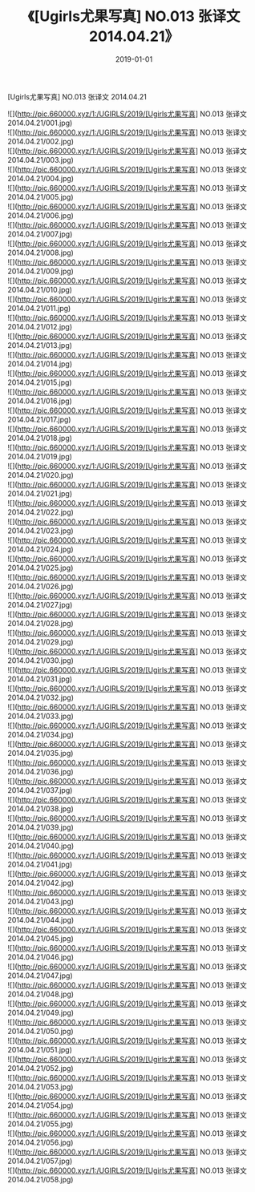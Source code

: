 ﻿---
layout: post
title:  《[Ugirls尤果写真] NO.013 张译文 2014.04.21》
date:   2019-01-01
img: http://pic.660000.xyz/1:/UGIRLS/2019/[Ugirls尤果写真] NO.013 张译文 2014.04.21/000.jpg
categories: [美女, 清纯, 唯美]
---

[Ugirls尤果写真] NO.013 张译文 2014.04.21

 ![](http://pic.660000.xyz/1:/UGIRLS/2019/[Ugirls尤果写真] NO.013 张译文 2014.04.21/001.jpg) <br>![](http://pic.660000.xyz/1:/UGIRLS/2019/[Ugirls尤果写真] NO.013 张译文 2014.04.21/002.jpg) <br>![](http://pic.660000.xyz/1:/UGIRLS/2019/[Ugirls尤果写真] NO.013 张译文 2014.04.21/003.jpg) <br>![](http://pic.660000.xyz/1:/UGIRLS/2019/[Ugirls尤果写真] NO.013 张译文 2014.04.21/004.jpg) <br>![](http://pic.660000.xyz/1:/UGIRLS/2019/[Ugirls尤果写真] NO.013 张译文 2014.04.21/005.jpg) <br>![](http://pic.660000.xyz/1:/UGIRLS/2019/[Ugirls尤果写真] NO.013 张译文 2014.04.21/006.jpg) <br>![](http://pic.660000.xyz/1:/UGIRLS/2019/[Ugirls尤果写真] NO.013 张译文 2014.04.21/007.jpg) <br>![](http://pic.660000.xyz/1:/UGIRLS/2019/[Ugirls尤果写真] NO.013 张译文 2014.04.21/008.jpg) <br>![](http://pic.660000.xyz/1:/UGIRLS/2019/[Ugirls尤果写真] NO.013 张译文 2014.04.21/009.jpg) <br>![](http://pic.660000.xyz/1:/UGIRLS/2019/[Ugirls尤果写真] NO.013 张译文 2014.04.21/010.jpg) <br>![](http://pic.660000.xyz/1:/UGIRLS/2019/[Ugirls尤果写真] NO.013 张译文 2014.04.21/011.jpg) <br>![](http://pic.660000.xyz/1:/UGIRLS/2019/[Ugirls尤果写真] NO.013 张译文 2014.04.21/012.jpg) <br>![](http://pic.660000.xyz/1:/UGIRLS/2019/[Ugirls尤果写真] NO.013 张译文 2014.04.21/013.jpg) <br>![](http://pic.660000.xyz/1:/UGIRLS/2019/[Ugirls尤果写真] NO.013 张译文 2014.04.21/014.jpg) <br>![](http://pic.660000.xyz/1:/UGIRLS/2019/[Ugirls尤果写真] NO.013 张译文 2014.04.21/015.jpg) <br>![](http://pic.660000.xyz/1:/UGIRLS/2019/[Ugirls尤果写真] NO.013 张译文 2014.04.21/016.jpg) <br>![](http://pic.660000.xyz/1:/UGIRLS/2019/[Ugirls尤果写真] NO.013 张译文 2014.04.21/017.jpg) <br>![](http://pic.660000.xyz/1:/UGIRLS/2019/[Ugirls尤果写真] NO.013 张译文 2014.04.21/018.jpg) <br>![](http://pic.660000.xyz/1:/UGIRLS/2019/[Ugirls尤果写真] NO.013 张译文 2014.04.21/019.jpg) <br>![](http://pic.660000.xyz/1:/UGIRLS/2019/[Ugirls尤果写真] NO.013 张译文 2014.04.21/020.jpg) <br>![](http://pic.660000.xyz/1:/UGIRLS/2019/[Ugirls尤果写真] NO.013 张译文 2014.04.21/021.jpg) <br>![](http://pic.660000.xyz/1:/UGIRLS/2019/[Ugirls尤果写真] NO.013 张译文 2014.04.21/022.jpg) <br>![](http://pic.660000.xyz/1:/UGIRLS/2019/[Ugirls尤果写真] NO.013 张译文 2014.04.21/023.jpg) <br>![](http://pic.660000.xyz/1:/UGIRLS/2019/[Ugirls尤果写真] NO.013 张译文 2014.04.21/024.jpg) <br>![](http://pic.660000.xyz/1:/UGIRLS/2019/[Ugirls尤果写真] NO.013 张译文 2014.04.21/025.jpg) <br>![](http://pic.660000.xyz/1:/UGIRLS/2019/[Ugirls尤果写真] NO.013 张译文 2014.04.21/026.jpg) <br>![](http://pic.660000.xyz/1:/UGIRLS/2019/[Ugirls尤果写真] NO.013 张译文 2014.04.21/027.jpg) <br>![](http://pic.660000.xyz/1:/UGIRLS/2019/[Ugirls尤果写真] NO.013 张译文 2014.04.21/028.jpg) <br>![](http://pic.660000.xyz/1:/UGIRLS/2019/[Ugirls尤果写真] NO.013 张译文 2014.04.21/029.jpg) <br>![](http://pic.660000.xyz/1:/UGIRLS/2019/[Ugirls尤果写真] NO.013 张译文 2014.04.21/030.jpg) <br>![](http://pic.660000.xyz/1:/UGIRLS/2019/[Ugirls尤果写真] NO.013 张译文 2014.04.21/031.jpg) <br>![](http://pic.660000.xyz/1:/UGIRLS/2019/[Ugirls尤果写真] NO.013 张译文 2014.04.21/032.jpg) <br>![](http://pic.660000.xyz/1:/UGIRLS/2019/[Ugirls尤果写真] NO.013 张译文 2014.04.21/033.jpg) <br>![](http://pic.660000.xyz/1:/UGIRLS/2019/[Ugirls尤果写真] NO.013 张译文 2014.04.21/034.jpg) <br>![](http://pic.660000.xyz/1:/UGIRLS/2019/[Ugirls尤果写真] NO.013 张译文 2014.04.21/035.jpg) <br>![](http://pic.660000.xyz/1:/UGIRLS/2019/[Ugirls尤果写真] NO.013 张译文 2014.04.21/036.jpg) <br>![](http://pic.660000.xyz/1:/UGIRLS/2019/[Ugirls尤果写真] NO.013 张译文 2014.04.21/037.jpg) <br>![](http://pic.660000.xyz/1:/UGIRLS/2019/[Ugirls尤果写真] NO.013 张译文 2014.04.21/038.jpg) <br>![](http://pic.660000.xyz/1:/UGIRLS/2019/[Ugirls尤果写真] NO.013 张译文 2014.04.21/039.jpg) <br>![](http://pic.660000.xyz/1:/UGIRLS/2019/[Ugirls尤果写真] NO.013 张译文 2014.04.21/040.jpg) <br>![](http://pic.660000.xyz/1:/UGIRLS/2019/[Ugirls尤果写真] NO.013 张译文 2014.04.21/041.jpg) <br>![](http://pic.660000.xyz/1:/UGIRLS/2019/[Ugirls尤果写真] NO.013 张译文 2014.04.21/042.jpg) <br>![](http://pic.660000.xyz/1:/UGIRLS/2019/[Ugirls尤果写真] NO.013 张译文 2014.04.21/043.jpg) <br>![](http://pic.660000.xyz/1:/UGIRLS/2019/[Ugirls尤果写真] NO.013 张译文 2014.04.21/044.jpg) <br>![](http://pic.660000.xyz/1:/UGIRLS/2019/[Ugirls尤果写真] NO.013 张译文 2014.04.21/045.jpg) <br>![](http://pic.660000.xyz/1:/UGIRLS/2019/[Ugirls尤果写真] NO.013 张译文 2014.04.21/046.jpg) <br>![](http://pic.660000.xyz/1:/UGIRLS/2019/[Ugirls尤果写真] NO.013 张译文 2014.04.21/047.jpg) <br>![](http://pic.660000.xyz/1:/UGIRLS/2019/[Ugirls尤果写真] NO.013 张译文 2014.04.21/048.jpg) <br>![](http://pic.660000.xyz/1:/UGIRLS/2019/[Ugirls尤果写真] NO.013 张译文 2014.04.21/049.jpg) <br>![](http://pic.660000.xyz/1:/UGIRLS/2019/[Ugirls尤果写真] NO.013 张译文 2014.04.21/050.jpg) <br>![](http://pic.660000.xyz/1:/UGIRLS/2019/[Ugirls尤果写真] NO.013 张译文 2014.04.21/051.jpg) <br>![](http://pic.660000.xyz/1:/UGIRLS/2019/[Ugirls尤果写真] NO.013 张译文 2014.04.21/052.jpg) <br>![](http://pic.660000.xyz/1:/UGIRLS/2019/[Ugirls尤果写真] NO.013 张译文 2014.04.21/053.jpg) <br>![](http://pic.660000.xyz/1:/UGIRLS/2019/[Ugirls尤果写真] NO.013 张译文 2014.04.21/054.jpg) <br>![](http://pic.660000.xyz/1:/UGIRLS/2019/[Ugirls尤果写真] NO.013 张译文 2014.04.21/055.jpg) <br>![](http://pic.660000.xyz/1:/UGIRLS/2019/[Ugirls尤果写真] NO.013 张译文 2014.04.21/056.jpg) <br>![](http://pic.660000.xyz/1:/UGIRLS/2019/[Ugirls尤果写真] NO.013 张译文 2014.04.21/057.jpg) <br>![](http://pic.660000.xyz/1:/UGIRLS/2019/[Ugirls尤果写真] NO.013 张译文 2014.04.21/058.jpg) <br>